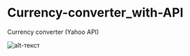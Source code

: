 # Currency-converter_with-API
Currency converter (Yahoo API)

![alt-текст](https://pp.userapi.com/c837428/v837428615/6864f/tEfDIWcjGjQ.jpg "Необязательный титул")
